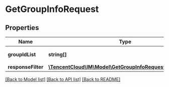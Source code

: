 # GetGroupInfoRequest

## Properties
Name | Type | Description | Notes
------------ | ------------- | ------------- | -------------
**groupIdList** | **string[]** | 需要拉取的群组列表 | 
**responseFilter** | [**\TencentCloud\IM\Model\GetGroupInfoRequestResponseFilter**](GetGroupInfoRequestResponseFilter.md) |  | [optional] 

[[Back to Model list]](../README.md#documentation-for-models) [[Back to API list]](../README.md#documentation-for-api-endpoints) [[Back to README]](../README.md)



